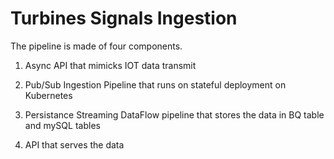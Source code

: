 # Turbines Signals Ingestion

The pipeline is made of four components.

1) Async API that mimicks IOT data transmit

2) Pub/Sub Ingestion Pipeline that runs on stateful deployment on Kubernetes

3) Persistance Streaming DataFlow pipeline that stores the data in BQ table and mySQL tables

4) API that serves the data
